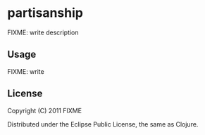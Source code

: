 # partisanship

FIXME: write description

## Usage

FIXME: write

## License

Copyright (C) 2011 FIXME

Distributed under the Eclipse Public License, the same as Clojure.
